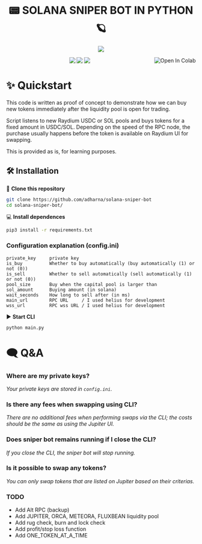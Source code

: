 <div align="center">
    <h1>📟 SOLANA SNIPER BOT IN PYTHON 🪐</h1>
<img src="https://github.com/adharna/solana-sniper-bot/blob/main/Animation.gif?raw=true">
</div>
<p align="center">

<p align="center">
    <img src="https://img.shields.io/github/stars/adharna/solana-sniper-bot">
    <img src="https://img.shields.io/github/forks/adharna/solana-sniper-bot">
    <img src="https://img.shields.io/github/last-commit/adharna/solana-sniper-bot">
    <a href="https://colab.research.google.com/github/adharna/solana-sniper-bot/blob/main/Solana_Sniper_Bot.ipynb" target="_parent"><img align="right" src="https://colab.research.google.com/assets/colab-badge.svg" alt="Open In Colab"></a>
    <br>
</p>

# ✨ Quickstart

This code is written as proof of concept to demonstrate how we can buy new tokens immediately after the liquidity pool is open for trading.

Script listens to new Raydium USDC or SOL pools and buys tokens for a fixed amount in USDC/SOL.
Depending on the speed of the RPC node, the purchase usually happens before the token is available on Raydium UI for swapping.

This is provided as is, for learning purposes.

## 🛠️ Installation

💾 **Clone this repository**
```sh
git clone https://github.com/adharna/solana-sniper-bot
cd solana-sniper-bot/
```

💻 **Install dependences**
```sh
pip3 install -r requirements.txt
```

### Configuration explanation (config.ini)
```commandline
private_key     private key
is_buy          Whether to buy automatically (buy automatically (1) or not (0))
is_sell         Whether to sell automatically (sell automatically (1) or not (0))
pool_size       Buy when the capital pool is larger than
sol_amount      Buying amount (in solana)
wait_seconds    How long to sell after (in ms)
main_url        RPC URL     / I used helius for development
wss_url         RPC wss URL / I used helius for development
```

▶️ **Start CLI**
```sh
python main.py
```

# 🗨️ Q&A
### Where are my private keys?
*Your private keys are stored in `config.ini`.*
### Is there any fees when swapping using CLI?
*There are no additional fees when performing swaps via the CLI; the costs should be the same as using the Jupiter UI.*
### Does sniper bot remains running if I close the CLI?
*If you close the CLI, the sniper bot will stop running.*
### Is it possible to swap any tokens?
*You can only swap tokens that are listed on Jupiter based on their criterias.*


### TODO

- Add Alt RPC (backup)
- Add JUPITER, ORCA, METEORA, FLUXBEAN liquidity pool
- Add rug check, burn and lock check
- Add profit/stop loss function
- Add ONE_TOKEN_AT_A_TIME
